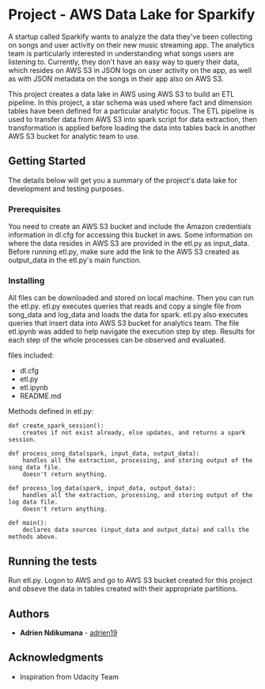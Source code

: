 # Project - AWS Data Lake for Sparkify

A startup called Sparkify wants to analyze the data they've been collecting on songs and user activity on their new music streaming app. The analytics team is particularly interested in understanding what songs users are listening to. Currently, they don't have an easy way to query their data, which resides on AWS S3 in JSON logs on user activity on the app, as well as with JSON metadata on the songs in their app also on AWS S3.

This project creates a data lake in AWS using AWS S3 to build an ETL pipeline. In this project, a star schema was used where fact and dimension tables have been defined for a particular analytic focus. The ETL pipeline is used to transfer data from AWS S3 into spark script for data extraction, then transformation is applied before loading the data into tables back in another AWS S3 bucket for analytic team to use.


## Getting Started

The details below will get you a summary of the project's data lake for development and testing purposes.

### Prerequisites

You need to create an AWS S3 bucket and include the Amazon credentials information in dl.cfg for accessing this bucket in aws. Some information on where the data resides in AWS S3 are provided in the etl.py as input_data. Before running etl.py, make sure add the link to the AWS S3 created as output_data in the etl.py's main function.


### Installing

All files can be downloaded and stored on local machine. Then you can run the etl.py. etl.py executes queries that reads and copy a single file from song_data and log_data and loads the data for spark. etl.py also executes queries that insert data into AWS S3 bucket for analytics team. The file etl.ipynb was added to help navigate the execution step by step. Results for each step of the whole processes can be observed and evaluated.

files included:
* dl.cfg
* etl.py
* etl.ipynb
* README.md

Methods defined in etl.py:

```
def create_spark_session():
    creates if not exist already, else updates, and returns a spark session.

def process_song_data(spark, input_data, output_data):
    handles all the extraction, processing, and storing output of the song data file.
    doesn't return anything.

def process_log_data(spark, input_data, output_data):
    handles all the extraction, processing, and storing output of the log data file.
    doesn't return anything.

def main():
    declares data sources (input_data and output_data) and calls the methods above.
```

## Running the tests

Run etl.py. Logon to AWS and go to AWS S3 bucket created for this project and obseve the data in tables created with their appropriate partitions.


## Authors

* **Adrien Ndikumana** - [adrien19](https://github.com/adrien19)


## Acknowledgments

* Inspiration from Udacity Team
